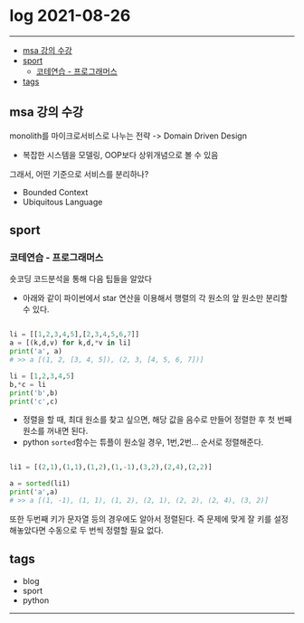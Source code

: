 # log 2021-08-26

--------------------------

- [msa 강의 수강](#msa-강의-수강)
- [sport](#sport)
  - [코테연습 - 프로그래머스](#코테연습---프로그래머스)
- [tags](#tags)


## msa 강의 수강

monolith를 마이크로서비스로 나누는 전략
-> Domain Driven Design
- 복잡한 시스템을 모델링, OOP보다 상위개념으로 볼 수 있음

그래서, 어떤 기준으로 서비스를 분리하나?
- Bounded Context
- Ubiquitous Language

## sport

### 코테연습 - 프로그래머스

숏코딩 코드분석을 통해 다음 팁들을 알았다
- 아래와 같이 파이썬에서 star 연산을 이용해서 행렬의 각 원소의 앞 원소만 분리할 수 있다.

```py

li = [[1,2,3,4,5],[2,3,4,5,6,7]]
a = [(k,d,v) for k,d,*v in li]
print('a', a)
# >> a [(1, 2, [3, 4, 5]), (2, 3, [4, 5, 6, 7])]
```

```py
li = [1,2,3,4,5]
b,*c = li
print('b',b)
print('c',c)
```

- 정렬을 할 때, 최대 원소를 찾고 싶으면, 해당 값을 음수로 만들어 정렬한 후 첫 번째 원소를 꺼내면 된다.
- python `sorted`함수는 튜플이 원소일 경우, 1번,2번... 순서로 정렬해준다.

```py

li1 = [(2,1),(1,1),(1,2),(1,-1),(3,2),(2,4),(2,2)]

a = sorted(li1)
print('a',a)
# >> a [(1, -1), (1, 1), (1, 2), (2, 1), (2, 2), (2, 4), (3, 2)]
```

또한 두번째 키가 문자열 등의 경우에도 알아서 정렬된다. 즉 문제에 맞게 잘 키를 설정해놓았다면 수동으로 두 번씩 정렬할 필요 없다.

## tags
- blog
- sport
- python

--------------------------

